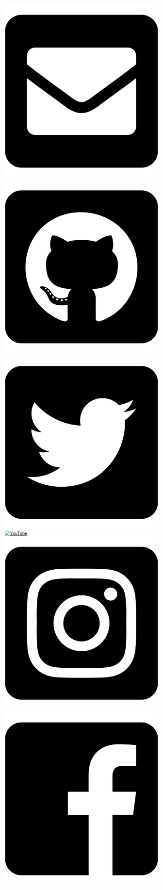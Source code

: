 [![Mail](images/icons/mail.svg "Mail")][mail]
[![GitHub](images/icons/github.svg "GitHub")][github]
[![Twitter](images/icons/twitter.svg "Twitter")][twitter]
[![YouTube](images/icons/youtube.svg "YouTube")][youtube]
[![Instagram](images/icons/instagram.svg "Instagram")][instagram]
[![Facebook](images/icons/facebook.svg "Facebook")][facebook]

[mail]: mailto:mirko@westermeier.de
[github]: https://github.com/memowe
[twitter]: https://twitter.com/memowe
[youtube]: https://youtube.com/@mirkeau
[instagram]: https://instagram.com/mirkeau
[facebook]: https://facebook.com/mirko.westermeier
